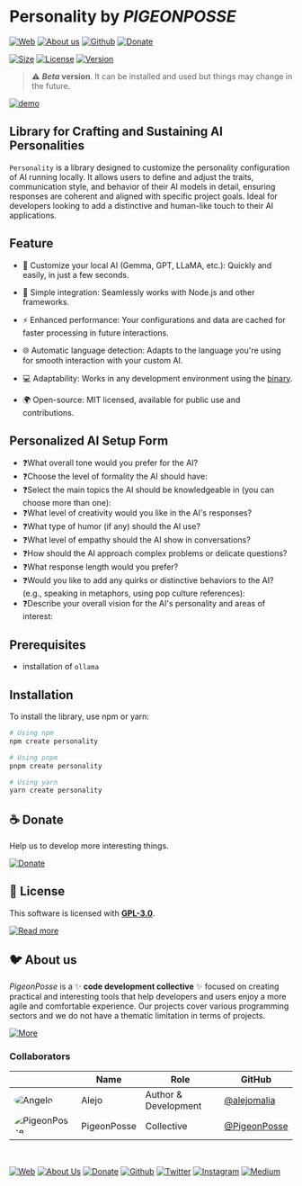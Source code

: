 # Personality by _PIGEONPOSSE_

[![Web](https://img.shields.io/badge/Web-grey?style=flat-square)](https://pigeonposse.com/)
[![About us](https://img.shields.io/badge/About%20us-grey?style=flat-square)](https://pigeonposse.com/?popup=about)
[![Github](https://img.shields.io/badge/Github-grey?style=flat-square)](https://github.com/pigeon-posse)
[![Donate](https://img.shields.io/badge/Donate-pink?style=flat-square)](https://pigeonposse.com/?popup=donate)

[![Size](https://img.shields.io/bundlephobia/minzip/create-personality)](https://npmjs.com/package/create-personality)
[![License](https://img.shields.io/github/license/pigeonposse/personality?color=blue&label=License&style=flat-square)](https://npmjs.com/package/create-personality)
[![Version](https://img.shields.io/npm/v/create-personality?color=a1b858&label&style=flat-square)](https://npmjs.com/package/create-personality)

> :warning: **_Beta_ version**. It can be installed and used but things may change in the future.

[![demo](docs/demo.gif)](https://npmjs.com/package/create-personality)

## Library for Crafting and Sustaining AI Personalities

`Personality` is a library designed to customize the personality configuration of AI running locally. It allows users to define and adjust the traits, communication style, and behavior of their AI models in detail, ensuring responses are coherent and aligned with specific project goals. Ideal for developers looking to add a distinctive and human-like touch to their AI applications.

## Feature

- 🧩 Customize your local AI (Gemma, GPT, LLaMA, etc.): Quickly and easily, in just a few seconds.

- 🔧 Simple integration: Seamlessly works with Node.js and other frameworks.

- ⚡ Enhanced performance: Your configurations and data are cached for faster processing in future interactions.

- 🌐 Automatic language detection: Adapts to the language you're using for smooth interaction with your custom AI.

- 💻 Adaptability: Works in any development environment using the [binary](https://github.com/pigeonposse/personality/releases/latest).

- 🌍 Open-source: MIT licensed, available for public use and contributions.

## Personalized AI Setup Form

- ❓What overall tone would you prefer for the AI?
- ❓Choose the level of formality the AI should have:
- ❓Select the main topics the AI should be knowledgeable in (you can choose more than one):
- ❓What level of creativity would you like in the AI's responses?
- ❓What type of humor (if any) should the AI use?
- ❓What level of empathy should the AI show in conversations?
- ❓How should the AI approach complex problems or delicate questions?
- ❓What response length would you prefer?
- ❓Would you like to add any quirks or distinctive behaviors to the AI? (e.g., speaking in metaphors, using pop culture references):
- ❓Describe your overall vision for the AI's personality and areas of interest:

## Prerequisites

- installation of `ollama`

## Installation

To install the library, use npm or yarn:

```bash
# Using npm
npm create personality

# Using pnpm
pnpm create personality

# Using yarn
yarn create personality
```

## ☕ Donate

Help us to develop more interesting things.

[![Donate](https://img.shields.io/badge/Donate-grey?style=for-the-badge)](https://pigeonposse.com/?popup=donate)

## 📜 License

This software is licensed with **[GPL-3.0](/LICENSE)**.

[![Read more](https://img.shields.io/badge/Read-more-grey?style=for-the-badge)](/LICENSE)

## 🐦 About us

*PigeonPosse* is a ✨ **code development collective** ✨ focused on creating practical and interesting tools that help developers and users enjoy a more agile and comfortable experience. Our projects cover various programming sectors and we do not have a thematic limitation in terms of projects.

[![More](https://img.shields.io/badge/Read-more-grey?style=for-the-badge)](https://github.com/pigeonposse)

### Collaborators

|                                                                                    | Name        | Role         | GitHub                                         |
| ---------------------------------------------------------------------------------- | ----------- | ------------ | ---------------------------------------------- |
| <img src="https://github.com/alejomalia.png?size=72" alt="Angelo" style="border-radius:100%"/> | Alejo |   Author & Development   | [@alejomalia](https://github.com/alejomalia) |
| <img src="https://github.com/PigeonPosse.png?size=72" alt="PigeonPosse" style="border-radius:100%"/> | PigeonPosse | Collective | [@PigeonPosse](https://github.com/PigeonPosse) |

<br>
<p align="center">

[![Web](https://img.shields.io/badge/Web-grey?style=for-the-badge&logoColor=white)](https://pigeonposse.com)
[![About Us](https://img.shields.io/badge/About%20Us-grey?style=for-the-badge&logoColor=white)](https://pigeonposse.com?popup=about)
[![Donate](https://img.shields.io/badge/Donate-pink?style=for-the-badge&logoColor=white)](https://pigeonposse.com/?popup=donate)
[![Github](https://img.shields.io/badge/Github-black?style=for-the-badge&logo=github&logoColor=white)](https://github.com/pigeonposse)
[![Twitter](https://img.shields.io/badge/Twitter-black?style=for-the-badge&logo=twitter&logoColor=white)](https://twitter.com/pigeonposse_)
[![Instagram](https://img.shields.io/badge/Instagram-black?style=for-the-badge&logo=instagram&logoColor=white)](https://www.instagram.com/pigeon.posse/)
[![Medium](https://img.shields.io/badge/Medium-black?style=for-the-badge&logo=medium&logoColor=white)](https://medium.com/@pigeonposse)

</p>
